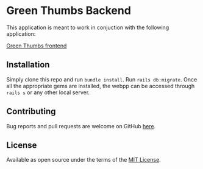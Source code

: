 # Green Thumbs Backend
This application is meant to work in conjuction with the following application:

[Green Thumbs frontend](https://github.com/andresanunezt/virtual-garden-frontend)

## Installation
Simply clone this repo and run `bundle install`.
Run `rails db:migrate`.
Once all the appropriate gems are installed, the webpp can be accessed through `rails s` or any other local server.


## Contributing
Bug reports and pull requests are welcome on GitHub [here](https://github.com/andresanunezt/virtual-garden-backend/pulls).

## License

Available as open source under the terms of the [MIT License](https://opensource.org/licenses/MIT).
